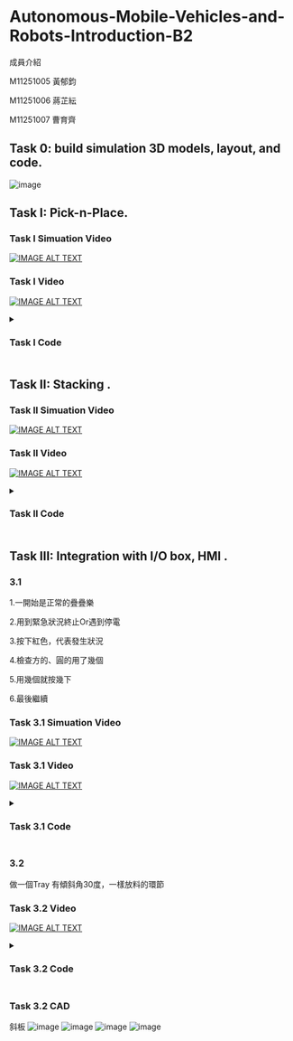 # Autonomous-Mobile-Vehicles-and-Robots-Introduction-B2
成員介紹<p>
M11251005 黃郁鈞<p>
M11251006 蔣芷紜<p>
M11251007 曹育齊<p>

## Task 0: build simulation 3D models, layout, and code.  
![image](https://github.com/diaking007/Autonomous-Mobile-Vehicles-and-Robots-Introduction-B2/assets/136183053/a7d1140b-d149-4470-b54e-3de3fb535beb)

## Task  I: Pick-n-Place.
### Task I Simuation Video
[![IMAGE ALT TEXT](https://github.com/diaking007/Autonomous-Mobile-Vehicles-and-Robots-Introduction-B2/assets/136183053/929bb7a8-85b0-4173-9c34-f5de5d19d67e)
](https://youtu.be/ieajvL-u7Sk)

### Task I Video
[![IMAGE ALT TEXT](https://github.com/diaking007/Autonomous-Mobile-Vehicles-and-Robots-Introduction-B2/assets/136183053/41ded7bd-3865-41ec-afea-7a7fc23c4d3f)
](https://youtu.be/GHq2T_IGxhY)

<details>
<summary><h3>Task I Code<h3></summary>

```
Integer Tokens
Integer Blocks
Integer B
Integer T
Double TokenHeigh
Double BlockHeigh
Function task1

Motor On
Power High
Speed 50
Accel 50, 50
SpeedS 200
AccelS 5000
Tool 1

Tokens = 0
Blocks = 0
B = 2
T = 2
TokenHeigh = 6.0
BlockHeigh = 6.0
Integer TokenID
Integer BlockID

Go Retract_Safe

For TokenID = T To 0 Step -1
	Pick_Infeed_Token()
	Alignment_Token()
	Place_Tray_Token()
	T = T - 1
Next TokenID

For BlockID = B To 0 Step -1
	Pick_Infeed_Block()
	Alignment_Block()
	Place_Tray_Block()
	B = B - 1
Next BlockID

Go Retract_Safe

Fend

Function Pick_Infeed_Token
	'Pick Token from Infeed
	Print "Picking Token from Infeed. Token ID = ", Tokens
    Go B2_Infeed_Tsafe +Z(-25) +X(156) +Y(115) /3 CP
	'圓形安全點
	On 8
	Move B2_Infeed_Tsafe +Z(-59 - (Tokens * TokenHeigh)) +X(156) +Y(115) /3 CP
	'取圓形
	Wait .2
	Go B2_Infeed_Tsafe +Z(-50) +X(156) +Y(115) /3 CP
	'回圓形安全點
	Go B2_Infeed_Tsafe +Z(-50) +X(90) +Y(115) /3 CP
	'取後安全點
Fend

Function Pick_Infeed_Block
	'Pick Block from Infeed
	Print "Picking Block from Infeed. Block ID = ", Blocks
	
	Go B2_Infeed +Z(47) +X(185.5) +Y(111.5) /3 CP
	'方形安全點
	On 8
	Move B2_Infeed +Z(17.5 - (Blocks * BlockHeigh)) +X(185.5) +Y(111.5) /3 CP
	'取方形
	Wait .2
	Go B2_Infeed +Z(47) +X(185) +Y(111.5) /3 CP
	'回方形安全點
    Go B2_Infeed +Z(47) +X(117.5) +Y(111.5) /3 CP
	'取後安全點
Fend
Function Alignment_Token
	'Alignment Token
	Print "Aligning Token. Token ID = ", Tokens
	'Go B2_Align +Z(12) +X(84) +Y(50.5) /2
	'校正安全點
	Go B2_Align +Z(6) +X(84) +Y(50.5) /2
	'放下校正點
	Move B2_Align +Z(6) +X(88) +Y(50.5) /2
    '推
    Off 8
    Wait 0.3
    Go B2_Align +Z(10) +X(88) +Y(51) /2
   '抬起
    Go B2_Align +Z(10) +X(88.5) +Y(51) /2
   '推後正中取上方
    On 8
    Move B2_Align +Z(6) +X(88.5) +Y(51) /2
   '推後正中取
    Go B2_Align +Z(15) +X(88.5) +Y(51) /2
   '推後正中取後
Fend

Function Alignment_Block
	'Alignment Block
	Print "Aligning Block. Block ID = ", Blocks
	'Go B2_Align +Z(14) +X(89) +Y(26) /2
   '校正安全點
    Go B2_Align +Z(6) +X(89) +Y(27) /2
    '放下校正點
    Move B2_Align +Z(6) +X(93.5) +Y(27.5) /2
   '推
   Off 8
   Wait 0.3
   Go B2_Align +Z(10) +X(93.5) +Y(27.5) /2
   '推完上方
   Go B2_Align +Z(10) +X(93) +Y(27.5) /2
   '推後正中取上方
   On 8
   Move B2_Align +Z(6) +X(93) +Y(27.5) /2
   '推後正中取
   Go B2_Align +Z(15) +X(93) +Y(27.5) /2
   '推後正中取上方
Fend
Function Place_Tray_Token
	'Tray Token
	Print "Placing Token in Tray. Tray Position ID = ", Tokens
	Go Tray +Z(10) +X(95) +Y(-54 + (30. * Tokens)) /1
    '圓形放置上方
    Go Tray +Z(0) +X(95) +Y(-54 + (30. * Tokens)) /1
    '圓形放置
    Off 8
	Wait 0.2
	'放置
	Go Tray +Z(10) +X(95) +Y(-54 + (30. * Tokens)) /1
	'圓形放置上方
	Tokens = Tokens + 1
Fend
Function Place_Tray_Block
	'Tray Block
	Print "Placing Block in Tray. Block Position ID = ", Blocks
	Go Tray +Z(10) +X(65) +Y(-52.5 + (30. * Blocks)) /1
    '方形放置上方
    Go Tray +Z(0) +X(65) +Y(-52.5 + (30. * Blocks)) /1
   '方形放置
	Off 8
	Wait .2
	'放置
	Go Tray +Z(10) +X(65) +Y(-52.5 + (30. * Blocks)) /1
	'放置安全點
	Blocks = Blocks + 1
Fend

```

</details>

## Task II: Stacking .
### Task II Simuation Video
[![IMAGE ALT TEXT](https://github.com/diaking007/Autonomous-Mobile-Vehicles-and-Robots-Introduction-B2/assets/136183053/33f44b01-d35e-4ef7-9ca7-73ead0b33a13)
](https://youtu.be/Mx_2KzGobEc?si=jRAcQ1cFjPl_ZIlT)

### Task II Video
[![IMAGE ALT TEXT](https://github.com/diaking007/Autonomous-Mobile-Vehicles-and-Robots-Introduction-B2/assets/136183053/952bf45e-4bc4-4181-8e02-4896a7219b8c)
](https://youtu.be/Eb1DDYEBGuA?si=vRkxmAY_--cjCTe6)

<details>
<summary><h3>Task II Code<h3></summary>

```
Integer Tokens
Integer Blocks

Integer BT

Integer tower
Double TokenHeigh
Double BlockHeigh
Function task2

Motor On
Power High
Speed 100
Accel 60, 60
SpeedS 800
AccelS 6000
Tool 1

BT = 5
Tokens = 0
Blocks = 0
TokenHeigh = 6.0
BlockHeigh = 6.0
tower = 0
Integer BlockID

Go Retract_Safe

For BlockID = BT To 0 Step -1
	Pick_Infeed_Block2()
	Alignment_Block2()
	Pick_Infeed_Token2()
	Alignment_Block2()
	Tokens = Tokens + 1
	Blocks = Blocks + 1
	BT = BT - 1
Next BlockID
Go Retract_Safe
Fend
Function Pick_Infeed_Token2
	'Pick Token from Infeed
	Print "Picking Token from Infeed. Token ID = ", Tokens
    Go B2_Infeed_Tsafe +Z(-20 - (Tokens * TokenHeigh)) +X(156) +Y(115) /3 CP
	'圓形安全點
	On 8
	Go B2_Infeed_Tsafe +Z(-49.5 - (Tokens * TokenHeigh)) +X(156) +Y(115) /3 CP
	'取圓形
    Go B2_Infeed_Tsafe +Z(-20) +X(156) +Y(115) /3 CP
	'回圓形安全點
Fend
Function Pick_Infeed_Block2
	'Pick Block from Infeed
	Print "Picking Block from Infeed. Block ID = ", Blocks
	Go B2_Infeed +Z(43 - (Blocks * BlockHeigh)) +X(185.5) +Y(111.5) /3 CP
	'方形安全點
	On 8
	Go B2_Infeed +Z(29 - (Blocks * BlockHeigh)) +X(185.5) +Y(111.5) /3 CP
	'取方形
	Go B2_Infeed +Z(43) +X(185) +Y(111.5) /3 CP
	'回方形安全點
Fend
Function Alignment_Block2
	'Alignment Block
   Print "Aligning Block. Block ID = ", Blocks
   Go B2_Align +Z(20 + (tower * BlockHeigh)) +X(92.5) +Y(27) /2
   '放置上方
   Go B2_Align +Z(4.5 + (tower * BlockHeigh)) +X(92.5) +Y(27) /2
   '放置
   Off 8
   Wait 0.1
   Go B2_Align +Z(20 + (tower * BlockHeigh)) +X(92.5) +Y(27) /2
   '放置後上抬
   tower = tower + 1
Fend

```

</details>

## Task III: Integration with I/O box, HMI .
### 3.1 
1.一開始是正常的疊疊樂<p>
2.用到緊急狀況終止Or遇到停電<p>
3.按下紅色，代表發生狀況<p>
4.檢查方的、圓的用了幾個<p>
5.用幾個就按幾下<p>
6.最後繼續<p>

### Task 3.1 Simuation Video
[![IMAGE ALT TEXT](https://github.com/diaking007/Autonomous-Mobile-Vehicles-and-Robots-Introduction-B2/assets/136183053/52cfdb90-fcf4-4337-a02a-c9468643c2b8)
](https://youtu.be/L3rI8qH2acw?si=6q4mtk-vnBReiUEP)

### Task 3.1 Video
[![IMAGE ALT TEXT](https://github.com/diaking007/Autonomous-Mobile-Vehicles-and-Robots-Introduction-B2/assets/136183053/8ce32a3b-a272-4ab2-9078-ca2eefcc99d0)
](https://youtu.be/L3rI8qH2acw)


<details>
<summary><h3>Task 3.1 Code<h3></summary>

```
Integer Tokens
Integer Blocks
Integer BT
Integer tower
Integer BlockID
Integer button_press_count_B
Integer button_press_count_T
Integer timer_B
Integer timer_T
Double TokenHeigh
Double BlockHeigh

Function task3
	
Motor On
Power High
Speed 10
Accel 10, 10
SpeedS 10
AccelS 10
Tool 1

BT = 5
Tokens = 0
Blocks = 0
TokenHeigh = 6.0
BlockHeigh = 6.0
tower = 0
button_press_count_B = 0
button_press_count_T = 0
timer_B = 0
timer_T = 0

Go B2_Infeed_Tsafe +Z(-25) +X(64) +Y(30) /3
 
If Sw(4) = On Then
	Print("")
	Check_B_Num()
	Check_T_Num() '如果亮了代表有斷電過
Else
	Print "Keep Moving~!"
EndIf


If tower = 1 Or tower = 3 Or tower = 5 Or tower = 7 Or tower = 9 Or tower = 11 Then
	For BlockID = BT To 0 Step -1
		Pick_Infeed_Token3()
		Alignment_Block3()
		If Blocks < 6 Then
			Pick_Infeed_Block3()
			Alignment_Block3()
			Blocks = Blocks + 1
		EndIf
		Tokens = Tokens + 1
		BT = BT - 1
		Print BT
	Next BlockID
ElseIf tower = 0 Or tower = 2 Or tower = 4 Or tower = 6 Or tower = 8 Or tower = 10 Then
 	For BlockID = BT To 0 Step -1
		Pick_Infeed_Block3()
		Alignment_Block3()
		Pick_Infeed_Token3()
		Alignment_Block3()
		Tokens = Tokens + 1
		Blocks = Blocks + 1
		'BT = BT - 1
	Next BlockID
EndIf


Go B2_Infeed_Tsafe +Z(-25) +X(64) +Y(30) /3
Fend
Function Check_B_Num
 '' 進入迴圈，設定條件為按鈕次數小於等於5且計時器小於5000（5秒）
Do While button_press_count_B <= 6 And timer_B < 2
Print "!!!!!!!!!! Check the Blocks_Quantity !!!!!!!!!!"
  		Wait 2.0 '等一秒給按圓的
	If Sw(7) = On Then
    '按下按鈕，增加按鈕次數並重置計時器
		button_press_count_B = button_press_count_B + 1
		Print "Blocks=", button_press_count_B
		timer_B = 0
        Wait 0.1  ' 等待一小段時間以避免連續偵測到按鈕
	Else
	' 如果按鈕沒有按下，增加計時器
		timer_B = timer_B + 1  ' 假設每100毫秒加100
        Wait 0.1
    EndIf
Loop
Fend
Function Check_T_Num
  	Do While button_press_count_T <= 6 And timer_T < 2
  		Print "!!!!!!!!!! Check the Tokens_Quantity !!!!!!!!!!"
  		Wait 2.0 '等一秒給按圓的
       If Sw(0) = On Then
          ' 按下按鈕，增加按鈕次數並重置計時器
           button_press_count_T = button_press_count_T + 1
           Print "Tokens=", button_press_count_T
           timer_T = 0
           Wait 0.1  '等待一小段時間以避免連續偵測到按鈕
       Else
          ' 如果按鈕沒有按下，增加計時器
           timer_T = timer_T + 1  '假設每100毫秒加100
           Wait 0.1
       EndIf
  Loop

If button_press_count_B = 0 Then
	Print "No power outage."
EndIf
If button_press_count_B = 1 Then
'如果方的少1個
	If button_press_count_T = 0 Then
		BT = BT
   		Blocks = Blocks + 1
   		Tokens = Tokens
  		tower = tower + 1
	ElseIf button_press_count_T = 1 Then
		BT = BT - 1
   		Blocks = Blocks + 1
   		Tokens = Tokens + 1
   		tower = tower + 2
  	EndIf
EndIf
If button_press_count_B = 2 Then
' 如果方的少2個
     If button_press_count_T = 1 Then
		BT = BT - 1
   		Blocks = Blocks + 2
   		Tokens = Tokens + 1
  		tower = tower + 3
	 ElseIf button_press_count_T = 2 Then
		BT = BT - 2
   		Blocks = Blocks + 2
   		Tokens = Tokens + 2
   		tower = tower + 4
  	EndIf
EndIf
If button_press_count_B = 3 Then
' 如果方的少3個
	If button_press_count_T = 2 Then
		BT = BT - 2
   		Blocks = Blocks + 3
   		Tokens = Tokens + 2
  		tower = tower + 5
	ElseIf button_press_count_T = 3 Then
		BT = BT - 3
   		Blocks = Blocks + 3
   		Tokens = Tokens + 3
   		tower = tower + 6
  	EndIf
EndIf
If button_press_count_B = 4 Then
' 如果方的少4個
	If button_press_count_T = 3 Then
		BT = BT - 3
   		Blocks = Blocks + 4
   		Tokens = Tokens + 3
  		tower = tower + 7
	ElseIf button_press_count_T = 4 Then
		BT = BT - 4
   		Blocks = Blocks + 4
   		Tokens = Tokens + 4
   		tower = tower + 8
  	EndIf
EndIf
If button_press_count_B = 5 Then
' 如果方的少5個
	If button_press_count_T = 4 Then
		BT = BT - 4
   		Blocks = Blocks + 5
   		Tokens = Tokens + 4
  		tower = tower + 9
	ElseIf button_press_count_T = 5 Then
		BT = BT - 5
   		Blocks = Blocks + 5
   		Tokens = Tokens + 5
   		tower = tower + 10
  	EndIf
EndIf
If button_press_count_B = 6 Then
' 如果方的少6個
	If button_press_count_T = 5 Then
		BT = BT - 5
   		Blocks = Blocks + 6
   		Tokens = Tokens + 5
  		tower = tower + 11
	ElseIf button_press_count_T = 6 Then
		BT = BT - 6
   		Blocks = Blocks + 6
   		Tokens = Tokens + 6
   		tower = tower + 12
   		Print "All Done."
  	EndIf
EndIf
Print "tower:", tower
Print "BT:", BT
Fend
Function Pick_Infeed_Token3
	'Pick Token from Infeed
	Print "Picking Token from Infeed. Token ID = ", Tokens
    Go B2_Infeed_Tsafe +Z(-25) +X(90) +Y(34) /3 CP
	'圓形安全點
	On 8
	Move B2_Infeed_Tsafe +Z(-43.5 - (Tokens * TokenHeigh)) +X(90) +Y(34) /3 CP
	'取圓形
	'Wait .3
	Go B2_Infeed_Tsafe +Z(-25) +X(85) +Y(34) /3 CP
	'回圓形安全點
	Go B2_Infeed +Z(70) +X(144) +Y(70) /3 CP
	'回方形安全點
Fend

Function Pick_Infeed_Block3
	'Pick Block from Infeed
	Print "Picking Block from Infeed. Block ID = ", Blocks
	
	Go B2_Infeed +Z(50) +X(118.5) +Y(29) /3 CP
	'方形安全點
	On 8
	Move B2_Infeed +Z(33.5 - (Blocks * BlockHeigh)) +X(118.5) +Y(29) /3 CP
	'取方形
	'Wait .3
	Go B2_Infeed +Z(55) +X(114) +Y(29) /3 CP
	'回方形安全點
	Go B2_Infeed +Z(70) +X(144) +Y(70) /3 CP
	'回方形安全點
Fend

Function Alignment_Block3
	'Alignment Block
   Print "Aligning Block. Block ID = ", Blocks

   Go B2_Align +Z(10 + (tower * BlockHeigh)) +X(90) +Y(26) /2
   '放置上方
   Go B2_Align +Z(3.5 + (tower * BlockHeigh)) +X(90) +Y(25.5) /2
   '放置
   Off 8
   Wait 0.1
   Go B2_Align +Z(5 + (tower * BlockHeigh)) +X(90) +Y(25.5) /2
   '放置後上抬
   Go B2_Align +Z(20 + (tower * BlockHeigh)) +X(70) +Y(25.5) /2
   tower = tower + 1
Fend

```

</details>

### 3.2 
做一個Tray 有傾斜角30度，一樣放料的環節
### Task 3.2 Video
[![IMAGE ALT TEXT](https://github.com/diaking007/Autonomous-Mobile-Vehicles-and-Robots-Introduction-B2/assets/136183053/c440efb1-8d08-4c93-9136-61b5c9a9b5f0)
](https://youtu.be/4oapPF_Quws)
<details>
<summary><h3>Task 3.2 Code<h3></summary>

```
Integer Tokens
Integer Blocks
Integer B
Integer T
Double TokenHeigh
Double BlockHeigh
Function task4

Motor On
Power High
Speed 60
Accel 60, 60
SpeedS 400
AccelS 5000
Tool 1

Tokens = 0
Blocks = 0
B = 2
T = 2
TokenHeigh = 6.0
BlockHeigh = 6.0
Integer TokenID
Integer BlockID

Go B2_Infeed_Tsafe +Z(-25) +X(156.5) +Y(111) /3 CP

For TokenID = T To 0 Step -1
	Pick_Infeed_Token4()
	Alignment_Token4()
	Place_Tray_Token4()
	Tokens = Tokens + 1
	T = T - 1
Next TokenID

For BlockID = B To 0 Step -1
	Pick_Infeed_Block4()
	Alignment_Block4()
	Place_Tray_Block4()
	Blocks = Blocks + 1
	B = B - 1
Next BlockID

Go B2_Infeed_Tsafe +Z(-25) +X(156.5) +Y(111) /3 CP

Fend

Function Pick_Infeed_Token4
	'Pick Token from Infeed
	Print "Picking Token from Infeed. Token ID = ", Tokens
    Go B2_Infeed_Tsafe +Z(-25) +X(156.5) +Y(111) /3 CP
	'圓形安全點
	On 8
	Go B2_Infeed_Tsafe +Z(-69.5 - (Tokens * TokenHeigh)) +X(156) +Y(111) /3 CP
	'取圓形
	Wait .1
	Go B2_Infeed_Tsafe +Z(-25) +X(156.5) +Y(111.5) /3 CP
	'回圓形安全點
	Go B2_Infeed_Tsafe +Z(-25) +X(104.5) +Y(111.5) /3 CP
	'取後安全點
Fend

Function Pick_Infeed_Block4
	'Pick Block from Infeed
	Print "Picking Block from Infeed. Block ID = ", Blocks
	
	Go B2_Infeed +Z(47) +X(184.5) +Y(108) /3 CP
	'方形安全點
	On 8
	Go B2_Infeed +Z(6 - (Blocks * BlockHeigh)) +X(184.5) +Y(108) /3 CP
	'取方形
	Wait .1
	Go B2_Infeed +Z(47) +X(184.5) +Y(108) /3 CP
	'回方形安全點
    Go B2_Infeed +Z(47) +X(114.5) +Y(108) /3 CP
	'取後安全點
Fend
Function Alignment_Token4
	'Alignment Token
	Print "Aligning Token. Token ID = ", Tokens
	Go B2_Align +Z(10) +X(87) +Y(46.8) /2
	'校正安全點
	Go B2_Align +Z(3.5) +X(87) +Y(46.8) /2
	'放下校正點
	Go B2_Align +Z(3.5) +X(88.2) +Y(46.8) /2
    '推
    Off 8
    Wait 0.1
    Go B2_Align +Z(10) +X(88.2) +Y(46.8) /2
   '抬起
    Go B2_Align +Z(10) +X(88.2) +Y(46.8) /2
   '推後正中取上方
    On 8
    Go B2_Align +Z(3) +X(88.2) +Y(46.8) /2
   '推後正中取
    Go B2_Align +Z(50) +X(88.5) +Y(46.5) /2
   '推後正中取後
Fend

Function Alignment_Block4
	'Alignment Block
	Print "Aligning Block. Block ID = ", Blocks
	Go B2_Align +Z(15) +X(92) +Y(24) /2
   '校正安全點
    Go B2_Align +Z(3) +X(92) +Y(24) /2
    '放下校正點
    Move B2_Align +Z(3) +X(92) +Y(24) /2
   '推
   Off 8
   Wait 0.1
   'Go B2_Align +Z(10) +X(94) +Y(24) /2
   '推完上方
   Go B2_Align +Z(15) +X(92.5) +Y(24) /2
   '推後正中取上方
   On 8
   Go B2_Align +Z(2.8) +X(92.5) +Y(24) /2
   '推後正中取
   Go B2_Align +Z(30) +X(92.5) +Y(24) /2
   '推後正中取上方
Fend
Function Place_Tray_Token4
	'Tray Token
	Print "Placing Token in Tray. Tray Position ID = ", Tokens
    Go B2_Infeed_Tsafe +Z(-70) -X(15.35) +Y(-8.5 + (30. * Tokens)) /4 CP
    '圓形放置上方
    Go B2_Infeed_Tsafe +Z(-78) -X(15.35) +Y(-8.5 + (30. * Tokens)) /4 CP
    '圓形放
    Wait 0.2
    Off 8
	Wait 0.1
	'放置
    Go B2_Infeed_Tsafe +Z(-70) -X(15.35) +Y(-8.5 + (30. * Tokens)) /4 CP
	'圓形放置上方
	
Fend
Function Place_Tray_Block4
	'Tray Block
	Print "Placing Block in Tray. Block Position ID = ", Blocks
    Go B2_Infeed_Tsafe +Z(-69) +X(14.7) +Y(-6.7 + (30. * Blocks)) /4 CP
    '方形放置上方
    Go B2_Infeed_Tsafe +Z(-77.5) +X(14.7) +Y(-6.7 + (30. * Blocks)) /4 CP
   '方形放置
    Wait 0.2
	Off 8
	Wait .1
	'放置
    Go B2_Infeed_Tsafe +Z(-79) +X(14.74) +Y(-6.7 + (30. * Blocks)) /4 CP
	'方形放置安全點

Fend

```

</details>

### Task 3.2 CAD
斜板
![image](https://github.com/diaking007/Autonomous-Mobile-Vehicles-and-Robots-Introduction-B2/assets/136183053/3b29a4a9-b755-46ff-8be8-2fb3e74b1f3f)
![image](https://github.com/diaking007/Autonomous-Mobile-Vehicles-and-Robots-Introduction-B2/assets/136183053/dc8a3b65-f908-489a-9972-039dacb2627a)
![image](https://github.com/diaking007/Autonomous-Mobile-Vehicles-and-Robots-Introduction-B2/assets/136183053/cd388447-59ef-49c6-9a99-b04808633b0a)
![image](https://github.com/diaking007/Autonomous-Mobile-Vehicles-and-Robots-Introduction-B2/assets/136183053/3375f96f-c042-46e1-a3c4-81223dd58e37)



